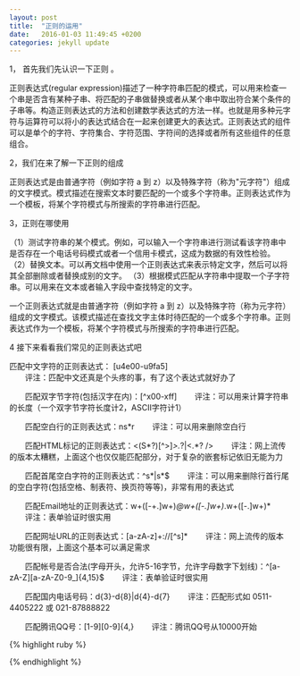 ```yaml
---
layout: post
title:  "正则的运用"
date:   2016-01-03 11:49:45 +0200
categories: jekyll update
---
```

   
1， 首先我们先认识一下正则 。

正则表达式(regular expression)描述了一种字符串匹配的模式，可以用来检查一个串是否含有某种子串、将匹配的子串做替换或者从某个串中取出符合某个条件的子串等。构造正则表达式的方法和创建数学表达式的方法一样。也就是用多种元字符与运算符可以将小的表达式结合在一起来创建更大的表达式。正则表达式的组件可以是单个的字符、字符集合、字符范围、字符间的选择或者所有这些组件的任意组合。

2，我们在来了解一下正则的组成

正则表达式是由普通字符（例如字符 a 到 z）以及特殊字符（称为"元字符"）组成的文字模式。模式描述在搜索文本时要匹配的一个或多个字符串。正则表达式作为一个模板，将某个字符模式与所搜索的字符串进行匹配。

3，正则在哪使用

（1）测试字符串的某个模式。例如，可以输入一个字符串进行测试看该字符串中是否存在一个电话号码模式或者一个信用卡模式，这成为数据的有效性检验。
（2）替换文本。可以再文档中使用一个正则表达式来表示特定文字，然后可以将其全部删除或者替换成别的文字。
（3）根据模式匹配从字符串中提取一个子字符串。可以用来在文本或者输入字段中查找特定的文字。

 一个正则表达式就是由普通字符（例如字符 a 到 z）以及特殊字符（称为元字符）组成的文字模式。该模式描述在查找文字主体时待匹配的一个或多个字符串。正则表达式作为一个模板，将某个字符模式与所搜索的字符串进行匹配。

4 接下来看看我们常见的正则表达式吧 

匹配中文字符的正则表达式： [u4e00-u9fa5]  
　　评注：匹配中文还真是个头疼的事，有了这个表达式就好办了

　　匹配双字节字符(包括汉字在内)：[^x00-xff]
　　评注：可以用来计算字符串的长度（一个双字节字符长度计2，ASCII字符计1）

　　匹配空白行的正则表达式：ns*r
　　评注：可以用来删除空白行

　　匹配HTML标记的正则表达式：<(S*?)[^>]*>.*?|<.*? />
　　评注：网上流传的版本太糟糕，上面这个也仅仅能匹配部分，对于复杂的嵌套标记依旧无能为力

　　匹配首尾空白字符的正则表达式：^s*|s*$
　　评注：可以用来删除行首行尾的空白字符(包括空格、制表符、换页符等等)，非常有用的表达式

　　匹配Email地址的正则表达式：w+([-+.]w+)*@w+([-.]w+)*.w+([-.]w+)*
　　评注：表单验证时很实用

　　匹配网址URL的正则表达式：[a-zA-z]+://[^s]*
　　评注：网上流传的版本功能很有限，上面这个基本可以满足需求

　　匹配帐号是否合法(字母开头，允许5-16字节，允许字母数字下划线)：^[a-zA-Z][a-zA-Z0-9_]{4,15}$
　　评注：表单验证时很实用

　　匹配国内电话号码：d{3}-d{8}|d{4}-d{7}
　　评注：匹配形式如 0511-4405222 或 021-87888822

　　匹配腾讯QQ号：[1-9][0-9]{4,}
　　评注：腾讯QQ号从10000开始 


{% highlight ruby %}

 
{% endhighlight %}



[jekyll-docs]: http://jekyllrb.com/docs/home
[jekyll-gh]:   https://github.com/jekyll/jekyll
[jekyll-talk]: https://talk.jekyllrb.com/
